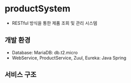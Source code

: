 # productSystem
- RESTful 방식을 통한 제품 조회 및 관리 시스템

## 개발 환경
- Database: MariaDB: db.t2.micro
- WebService, ProductService, Zuul, Eureka: Java Spring

## 서비스 구조
